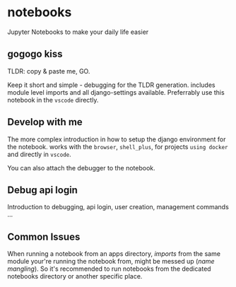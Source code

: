 # notebooks

Jupyter Notebooks to make your daily life easier


## gogogo kiss

TLDR: copy & paste me, GO.

Keep it short and simple - debugging for the TLDR generation.
includes module level imports and all django-settings available.
Preferrably use this notebook in the `vscode` directly.


## Develop with me

The more complex introduction in how to setup the django environment for the notebook.
works with the `browser`, `shell_plus`, for projects `using docker` and directly in `vscode`.

You can also attach the debugger to the notebook.


## Debug api login

Introduction to debugging, api login, user creation, management commands ...


## Common Issues

When running a notebook from an apps directory, *imports* from the same
module your're running the notebook from, might be messed up (_name mangling_).
So it's recommended to run notebooks from the dedicated notebooks directory or another specific place.
